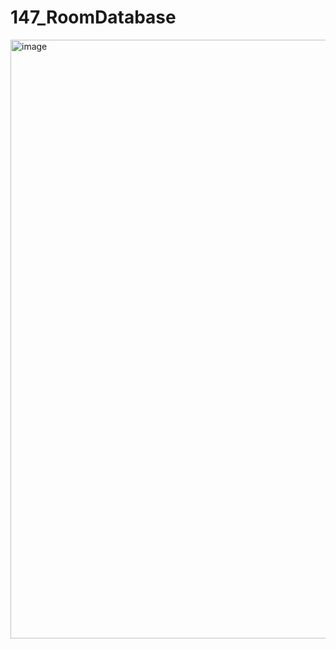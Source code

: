 # 147_RoomDatabase
<img width="958" alt="image" src="https://github.com/Raraeva24/147_RoomDatabase/assets/106894564/28fa7241-c4c0-47fd-9a8e-62b4fa14a627">

